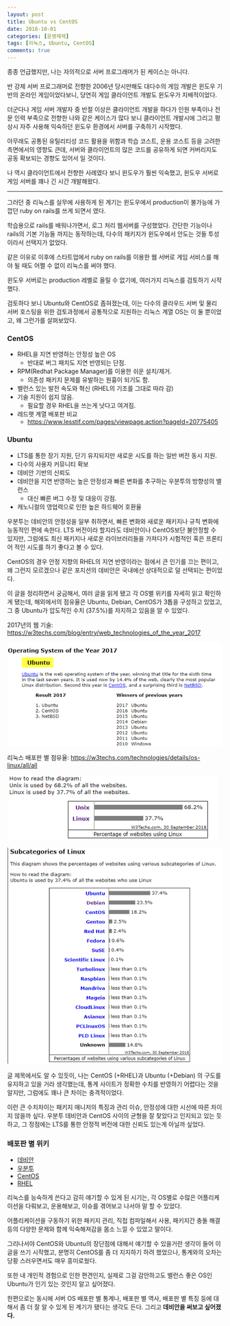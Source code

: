 ```yaml
---
layout: post
title: Ubuntu vs CentOS
date: 2018-10-01
categories: [운영체제]
tags: [리눅스, Ubuntu, CentOS]
comments: true
---
```


종종 언급했지만, 나는 자의적으로 서버 프로그래머가 된 케이스는 아니다.

반 강제 서버 프로그래머로 전향한 2006년 당시만해도 대다수의 게임 개발은 윈도우 기반의 온라인 게임이었다보니, 당연히 게임 클라이언트 개발도 윈도우가 지배적이었다. 

더군다나 게임 서버 개발자 중 반절 이상은 클라이언트 개발을 하다가 인원 부족이나 전문 인력 부족으로 전향한 나와 같은 케이스가 많다 보니 클라이언트 개발시에 그리고 평상시 자주 사용해 익숙하던 윈도우 환경에서 서버를 구축하기 시작했다.

아무래도 공통된 유틸리티성 코드 활용을 위함과 학습 코스트, 운용 코스트 등을 고려한 측면에서의 영향도 큰데, 서버와 클라이언트의 많은 코드를 공유하게 되면 커버리지도 공동 확보되는 경향도 있어서 일 것이다.

나 역시 클라이언트에서 전향한 사례였다 보니 윈도우가 훨씬 익숙했고, 윈도우 서버로 게임 서버를 꽤나 긴 시간 개발해왔다. 

---

그러던 중 리눅스를 실무에 사용하게 된 계기는 윈도우에서 production이 불가능에 가깝던 ruby on rails를 쓰게 되면서 였다.

학습용으로 rails를 배워나가면서, 로그 처리 웹서버를 구성했었다. 간단한 기능이나 rails의 기본 기능들 까지는 동작하는데, 다수의 패키지가 윈도우에서 안도는 것들 투성이라서 선택지가 없었다.

같은 이유로 이후에 스타트업에서 ruby on rails를 이용한 웹 서버로 게임 서비스를 해야 될 때도 어쩔 수 없이 리눅스를 써야 했다.

윈도우 서버로는 production 레벨로 올릴 수 없기에, 여러가지 리눅스를 검토하기 시작했다.

검토하다 보니 Ubuntu와 CentOS로 좁혀졌는데, 이는 다수의 클라우드 서버 및 물리 서버 호스팅을 위한 검토과정에서 공통적으로 지원하는 리눅스 계열 OS는 이 둘 뿐이었고, 왜 그런가를 살펴보았다.

### CentOS
* RHEL을 지연 반영하는 안정성 높은 OS
    * 반대로 버그 패치도 지연 반영되는 단점.
* RPM(Redhat Package Manager)를 이용한 쉬운 설치/제거.
    * 의존성 패키지 문제를 유발하는 원흉이 되기도 함.
* 밸런스 있는 발전 속도와 혁신 (RHEL의 기조를 그대로 따라 감)
* 기술 지원이 쉽지 않음.
    * 필요할 경우 RHEL을 쓰는게 낫다고 여겨짐.
* 레드햇 계열 배포판 비교
    * <https://www.lesstif.com/pages/viewpage.action?pageId=20775405>

### Ubuntu
* LTS를 통한 장기 지원, 단기 유지되지만 새로운 시도를 하는 일반 버전 동시 지원. 
* 다수의 사용자 커뮤니티 확보
* 데비안 기반의 신뢰도
* 데비안을 지연 반영하는 높은 안정성과 빠른 변화를 추구하는 우분투의 방향성의 밸런스
    * 대신 빠른 버그 수정 및 대응이 강점.
* 캐노니컬의 영업력으로 인한 높은 하드웨어 호환율

우분투는 데비안의 안정성을 일부 취하면서, 빠른 변화와 새로운 패키지나 규칙 변화에 능동적인 편에 속한다. LTS 버전이라 할지라도 데비안이나 CentOS보단 불안정할 수 있지만, 그럼에도 최신 패키지나 새로운 라이브러리들을 가져다가 시험적인 혹은 프론티어 적인 시도를 하기 좋다고 볼 수 있다.

CentOS의 경우 안정 지향의 RHEL의 지연 반영이라는 점에서 큰 인기를 끄는 편이고, 왜 그런지 모르겠으나 같은 포지션의 데비안은 국내에선 상대적으로 덜 선택되는 편이었다.

이 글을 정리하면서 궁금해서, 여러 글을 읽게 됐고 각 OS별 위키를 자세히 읽고 확인하게 됐는데, 해외에서의  점유율은 Ubuntu, Debian, CentOS가 3톱을 구성하고 있었고, 그 중 Ubuntu가 압도적인 수치 (37.5%)를 차지하고 있음을 알 수 있었다.

2017년의 웹 기술: <https://w3techs.com/blog/entry/web_technologies_of_the_year_2017>

![os_of_the_year_2017](/img/2018/os_of_the_year_2017.png)


리눅스 배포판 별 점유율: <https://w3techs.com/technologies/details/os-linux/all/all>

![2018_september_percentage_of_websites_using_linux](/img/2018/2018_september_percentage_of_websites_using_linux.png)

![2018_september_subcategories_of_linux](/img/2018/2018_september_subcategories_of_linux.png)


글 제목에서도 알 수 있듯이, 나는 CentOS (+RHEL)과 Ubuntu (+Debian) 의 구도를 유지하고 있을 거라 생각했는데, 통계 사이트가 정확한 수치를 반영하기 어렵다는 것을 알지만, 그럼에도 꽤나 큰 차이는 충격적이었다.

이런 큰 수치차이는 패키지 매니저의 특징과 관리 이슈, 안정성에 대한 시선에 따른 차이지 않을까 싶다.
우분투 데비안과 CentOS 사이의 균형을 잘 찾았다고 인지되고 있는 듯 하고, 그 정점에는 LTS를 통한 안정적 버전에 대한 신뢰도 있는게 아닐까 싶었다.

### 배포판 별 위키
* [데비안](https://ko.wikipedia.org/wiki/%EB%8D%B0%EB%B9%84%EC%95%88)   
* [우분투](https://ko.wikipedia.org/wiki/%EC%9A%B0%EB%B6%84%ED%88%AC_(%EC%9A%B4%EC%98%81_%EC%B2%B4%EC%A0%9C))  
* [CentOS](https://ko.wikipedia.org/wiki/CentOS)  
* [RHEL](https://ko.wikipedia.org/wiki/%EB%A0%88%EB%93%9C%ED%96%87_%EC%97%94%ED%84%B0%ED%94%84%EB%9D%BC%EC%9D%B4%EC%A6%88_%EB%A6%AC%EB%88%85%EC%8A%A4)

리눅스를 능숙하게 쓴다고 감히 얘기할 수 있게 된 시기는, 각 OS별로 수많은 어플리케이션을 다뤄보고, 운용해보고, 이슈를 겪어보고 나서야 말 할 수 있었다. 

어플리케이션을 구동하기 위한 패키지 관리, 직접 컴파일해서 사용, 패키지간 충돌 해결 등의 다양한 문제와 함께 익숙해져감을 몸소 느낄 수 있었고 말이다. 

그리나서야 CentOS와 Ubuntu의 장단점에 대해서 얘기할 수 있을거란 생각이 들어 이 글을 쓰기 시작했고, 분명히 CentOS를 좀 더 지지하기 하려 했었으나, 통계와의 오차는 당황 스러우면서도 매우 흥미로웠다.

또한 내 개인적 경험으로 인한 편견인지, 실제로 그걸 감안하고도 밸런스 좋은 OS인 Ubuntu가 인기 있는 것인지 알고 싶어졌다.

한편으로는 동시에 서버 OS 배포판 별 통계나, 배포판 별 역사, 배포판 별 특징 등에 대해서 좀 더 잘 알 수 있게 된 계기가 됐다는 생각도 든다. 그리고 **데비안을 써보고 싶어졌다.**